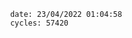 

                date: 23/04/2022 01:04:58
                cycles: 57420

                         